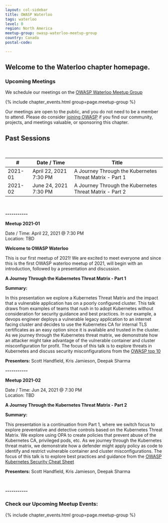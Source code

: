 ```yaml
---
layout: col-sidebar
title: OWASP Waterloo
tags: waterloo
level: 0
region: North America
meetup-group: owasp-waterloo-meetup-group
country: Canada
postal-code: 

---
```


Welcome to the Waterloo chapter homepage.
-----------------

### Upcoming Meetings

We schedule our meetings on the [OWASP Waterloo Meetup Group](https://www.meetup.com/owasp-waterloo-meetup-group/)

{% include chapter_events.html group=page.meetup-group %}

Our meetings are open to the public, and you do not need to be a member to attend. Please do consider [joining OWASP](https://owasp.org/membership/) if you find our community, projects, and meetings valuable, or sponsoring this chapter.

Past Sessions
-----------------
<br>

| # | Date / Time |  Title | 
| -------- | -------- | ----------- | 
| 2021-01 | April 22, 2021 7:30 PM| A Journey Through the Kubernetes Threat Matrix - Part 1 | 
| 2021-02 | June 24, 2021 7:30 PM| A Journey Through the Kubernetes Threat Matrix - Part 2 | 


<br> 

**-----------**

**Meetup 2021-01**

Date / Time: April 22, 2021 @ 7:30 PM <br>
Location: TBD 

**Welcome to OWASP Waterloo** 

This is our first meetup of 2021! 
We are excited to meet everyone and since this is the first OWASP waterloo meetup of 2021, will begin with an introduction, followed by a presentation and discussion. 

**A Journey Through the Kubernetes Threat Matrix - Part 1**

**Summary:**

In this presentation we explore a Kubernetes Threat Matrix and the impact that a vulnerable application has on a poorly configured cluster. This talk draws from examples of teams that rush in to adopt Kubernetes without consideration for security guidance and best practices. In our example, a devops engineer deploys a vulnerable legacy application to an internet facing cluster and decides to use the Kubernetes CA for internal TLS certificates as an easy option since it is available and trusted in the cluster. As we journey through the Kubernetes threat matrix, we demonstrate how an attacker might take advantage of the vulnerable container and cluster misconfiguration for profit. The focus of this talk is to explore threats in Kubernetes and discuss security misconfigurations from the [OWASP top 10](https://owasp.org/www-project-top-ten/)

**Presenters:**
Scott Handfield,
Kris Jamieson,
Deepak Sharma


**-----------**

**Meetup 2021-02**

Date / Time: Jun 24, 2021 @ 7:30 PM <br>
Location: TBD 


**A Journey Through the Kubernetes Threat Matrix - Part 2**

**Summary:**

This presentation is a continuation from Part 1, where we switch focus to explore preventative and detective controls based on the Kubernetes Threat Matrix. We explore using OPA to create policies that prevent abuse of the Kubernetes CA, privileged pods, etc. As we journey through the Kubernetes threat matrix, we demonstrate how a defender might apply policy as code to identify and restrict vulnerable container and cluster misconfigurations. The focus of this talk is to explore best practices and guidance from the [OWASP Kubernetes Security Cheat Sheet](https://cheatsheetseries.owasp.org/cheatsheets/Kubernetes_Security_Cheat_Sheet.html)

**Presenters:**
Scott Handfield,
Kris Jamieson,
Deepak Sharma

<br> 

**-----------**

### Check our Upcoming Meetup Events:
{% include chapter_events.html group=page.meetup-group %}


<script type='text/javascript'>
  $(function(){
    $(".timeclass").hover(function() {
      utc_str = $(this).text();
      ndx = utc_str.indexOf(':');
      st_hour_str = utc_str.substring(0, ndx);
      st_min_str = utc_str.substring(ndx + 1, ndx + 3);
      utc_dt = luxon.DateTime.utc(2020, 06, 06, parseInt(st_hour_str), parseInt(st_min_str), 0);
      start_dt = utc_dt.setZone(luxon.DateTime.local().zoneName);

      ndx = utc_str.lastIndexOf(':');
      end_hour_str = utc_str.substring(ndx - 2, ndx - 1);
      end_min_str = utc_str.substring(ndx + 1, ndx + 3);
      utc_dt = luxon.DateTime.utc(2020, 06, 06, parseInt(end_hour_str), parseInt(end_min_str), 0);
      end_dt = utc_dt.setZone(luxon.DateTime.local().zoneName);
      popstr = start_dt.toLocaleString(luxon.DateTime.TIME_WITH_SECONDS) + ' to ' + end_dt.toLocaleString(luxon.DateTime.TIME_WITH_SHORT_OFFSET);
      $(this).prop('title', popstr);
    });
  });
